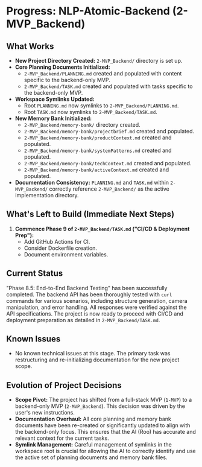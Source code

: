 # Progress: NLP-Atomic-Backend (2-MVP_Backend)

## What Works
- **New Project Directory Created:** `2-MVP_Backend/` directory is set up.
- **Core Planning Documents Initialized:**
    - `2-MVP_Backend/PLANNING.md` created and populated with content specific to the backend-only MVP.
    - `2-MVP_Backend/TASK.md` created and populated with tasks specific to the backend-only MVP.
- **Workspace Symlinks Updated:**
    - Root `PLANNING.md` now symlinks to `2-MVP_Backend/PLANNING.md`.
    - Root `TASK.md` now symlinks to `2-MVP_Backend/TASK.md`.
- **New Memory Bank Initialized:**
    - `2-MVP_Backend/memory-bank/` directory created.
    - `2-MVP_Backend/memory-bank/projectbrief.md` created and populated.
    - `2-MVP_Backend/memory-bank/productContext.md` created and populated.
    - `2-MVP_Backend/memory-bank/systemPatterns.md` created and populated.
    - `2-MVP_Backend/memory-bank/techContext.md` created and populated.
    - `2-MVP_Backend/memory-bank/activeContext.md` created and populated.
- **Documentation Consistency:** `PLANNING.md` and `TASK.md` within `2-MVP_Backend/` correctly reference `2-MVP_Backend/` as the active implementation directory.

## What's Left to Build (Immediate Next Steps)
1.  **Commence Phase 9 of `2-MVP_Backend/TASK.md` ("CI/CD & Deployment Prep"):**
    *   Add GitHub Actions for CI.
    *   Consider Dockerfile creation.
    *   Document environment variables.

## Current Status
"Phase 8.5: End-to-End Backend Testing" has been successfully completed. The backend API has been thoroughly tested with `curl` commands for various scenarios, including structure generation, camera manipulation, and error handling. All responses were verified against the API specifications. The project is now ready to proceed with CI/CD and deployment preparation as detailed in `2-MVP_Backend/TASK.md`.

## Known Issues
- No known technical issues at this stage. The primary task was restructuring and re-initializing documentation for the new project scope.

## Evolution of Project Decisions
- **Scope Pivot:** The project has shifted from a full-stack MVP (`1-MVP`) to a backend-only MVP (`2-MVP_Backend`). This decision was driven by the user's new instructions.
- **Documentation Overhaul:** All core planning and memory bank documents have been re-created or significantly updated to align with the backend-only focus. This ensures that the AI (Roo) has accurate and relevant context for the current tasks.
- **Symlink Management:** Careful management of symlinks in the workspace root is crucial for allowing the AI to correctly identify and use the active set of planning documents and memory bank files.
